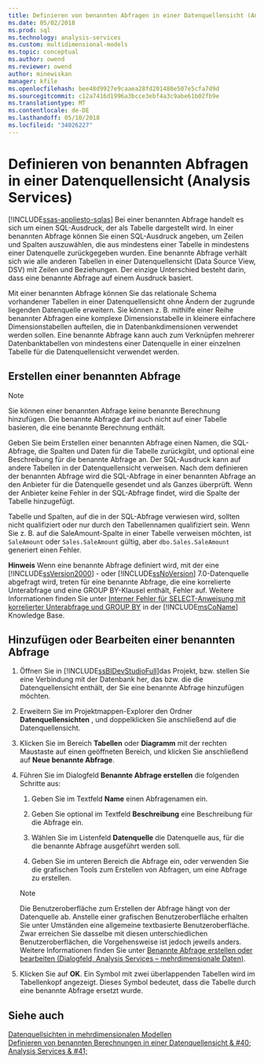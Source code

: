 ```yaml
---
title: Definieren von benannten Abfragen in einer Datenquellensicht (Analysis Services) | Microsoft Docs
ms.date: 05/02/2018
ms.prod: sql
ms.technology: analysis-services
ms.custom: multidimensional-models
ms.topic: conceptual
ms.author: owend
ms.reviewer: owend
author: minewiskan
manager: kfile
ms.openlocfilehash: bee48d9927e9caaea28fd201480e507e5cfa7d9d
ms.sourcegitcommit: c12a7416d1996a3bcce3ebf4a3c9abe61b02fb9e
ms.translationtype: MT
ms.contentlocale: de-DE
ms.lasthandoff: 05/10/2018
ms.locfileid: "34026227"
---
```

# <a name="define-named-queries-in-a-data-source-view-analysis-services"></a>Definieren von benannten Abfragen in einer Datenquellensicht (Analysis Services)
[!INCLUDE[ssas-appliesto-sqlas](../../includes/ssas-appliesto-sqlas.md)]
  Bei einer benannten Abfrage handelt es sich um einen SQL-Ausdruck, der als Tabelle dargestellt wird. In einer benannten Abfrage können Sie einen SQL-Ausdruck angeben, um Zeilen und Spalten auszuwählen, die aus mindestens einer Tabelle in mindestens einer Datenquelle zurückgegeben wurden. Eine benannte Abfrage verhält sich wie alle anderen Tabellen in einer Datenquellensicht (Data Source View, DSV) mit Zeilen und Beziehungen. Der einzige Unterschied besteht darin, dass eine benannte Abfrage auf einem Ausdruck basiert.  
  
 Mit einer benannten Abfrage können Sie das relationale Schema vorhandener Tabellen in einer Datenquellensicht ohne Ändern der zugrunde liegenden Datenquelle erweitern. Sie können z. B. mithilfe einer Reihe benannter Abfragen eine komplexe Dimensionstabelle in kleinere einfachere Dimensionstabellen aufteilen, die in Datenbankdimensionen verwendet werden sollen. Eine benannte Abfrage kann auch zum Verknüpfen mehrerer Datenbanktabellen von mindestens einer Datenquelle in einer einzelnen Tabelle für die Datenquellensicht verwendet werden.  
  
## <a name="creating-a-named-query"></a>Erstellen einer benannten Abfrage  
  
> [!NOTE]  
>  Sie können einer benannten Abfrage keine benannte Berechnung hinzufügen. Die benannte Abfrage darf auch nicht auf einer Tabelle basieren, die eine benannte Berechnung enthält.  
  
 Geben Sie beim Erstellen einer benannten Abfrage einen Namen, die SQL-Abfrage, die Spalten und Daten für die Tabelle zurückgibt, und optional eine Beschreibung für die benannte Abfrage an. Der SQL-Ausdruck kann auf andere Tabellen in der Datenquellensicht verweisen. Nach dem definieren der benannten Abfrage wird die SQL-Abfrage in einer benannten Abfrage an den Anbieter für die Datenquelle gesendet und als Ganzes überprüft. Wenn der Anbieter keine Fehler in der SQL-Abfrage findet, wird die Spalte der Tabelle hinzugefügt.  
  
 Tabelle und Spalten, auf die in der SQL-Abfrage verwiesen wird, sollten nicht qualifiziert oder nur durch den Tabellennamen qualifiziert sein. Wenn Sie z. B. auf die SaleAmount-Spalte in einer Tabelle verweisen möchten, ist `SaleAmount` oder `Sales.SaleAmount` gültig, aber `dbo.Sales.SaleAmount` generiert einen Fehler.  
  
 **Hinweis** Wenn eine benannte Abfrage definiert wird, mit der eine [!INCLUDE[ssVersion2000](../../includes/ssversion2000-md.md)] - oder [!INCLUDE[ssNoVersion](../../includes/ssnoversion-md.md)] 7.0-Datenquelle abgefragt wird, treten für eine benannte Abfrage, die eine korrelierte Unterabfrage und eine GROUP BY-Klausel enthält, Fehler auf. Weitere Informationen finden Sie unter [Interner Fehler für SELECT-Anweisung mit korrelierter Unterabfrage und GROUP BY](http://support.microsoft.com/kb/274729) in der [!INCLUDE[msCoName](../../includes/msconame-md.md)] Knowledge Base.  
  
## <a name="add-or-edit-a-named-query"></a>Hinzufügen oder Bearbeiten einer benannten Abfrage  
  
1.  Öffnen Sie in [!INCLUDE[ssBIDevStudioFull](../../includes/ssbidevstudiofull-md.md)]das Projekt, bzw. stellen Sie eine Verbindung mit der Datenbank her, das bzw. die die Datenquellensicht enthält, der Sie eine benannte Abfrage hinzufügen möchten.  
  
2.  Erweitern Sie im Projektmappen-Explorer den Ordner **Datenquellensichten** , und doppelklicken Sie anschließend auf die Datenquellensicht.  
  
3.  Klicken Sie im Bereich **Tabellen** oder **Diagramm** mit der rechten Maustaste auf einen geöffneten Bereich, und klicken Sie anschließend auf **Neue benannte Abfrage**.  
  
4.  Führen Sie im Dialogfeld **Benannte Abfrage erstellen** die folgenden Schritte aus:  
  
    1.  Geben Sie im Textfeld **Name** einen Abfragenamen ein.  
  
    2.  Geben Sie optional im Textfeld **Beschreibung** eine Beschreibung für die Abfrage ein.  
  
    3.  Wählen Sie im Listenfeld **Datenquelle** die Datenquelle aus, für die die benannte Abfrage ausgeführt werden soll.  
  
    4.  Geben Sie im unteren Bereich die Abfrage ein, oder verwenden Sie die grafischen Tools zum Erstellen von Abfragen, um eine Abfrage zu erstellen.  
  
    > [!NOTE]  
    >  Die Benutzeroberfläche zum Erstellen der Abfrage hängt von der Datenquelle ab. Anstelle einer grafischen Benutzeroberfläche erhalten Sie unter Umständen eine allgemeine textbasierte Benutzeroberfläche. Zwar erreichen Sie dasselbe mit diesen unterschiedlichen Benutzeroberflächen, die Vorgehensweise ist jedoch jeweils anders. Weitere Informationen finden Sie unter [Benannte Abfrage erstellen oder bearbeiten &#40;Dialogfeld, Analysis Services – mehrdimensionale Daten&#41;](http://msdn.microsoft.com/library/8e192ad6-a0b1-4e21-bb3f-087c93e62941).  
  
5.  Klicken Sie auf **OK**. Ein Symbol mit zwei überlappenden Tabellen wird im Tabellenkopf angezeigt. Dieses Symbol bedeutet, dass die Tabelle durch eine benannte Abfrage ersetzt wurde.  
  
## <a name="see-also"></a>Siehe auch  
 [Datenquellsichten in mehrdimensionalen Modellen](../../analysis-services/multidimensional-models/data-source-views-in-multidimensional-models.md)   
 [Definieren von benannten Berechnungen in einer Datenquellensicht & #40; Analysis Services & #41;](../../analysis-services/multidimensional-models/define-named-calculations-in-a-data-source-view-analysis-services.md)  
  
  
